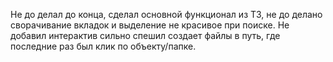 Не до делал до конца, сделал основной функционал из ТЗ, не до делано сворачивание вкладок и выделение не красивое при поиске. Не добавил интерактив сильно спешил создает файлы в путь, где последние раз был клик по объекту/папке.